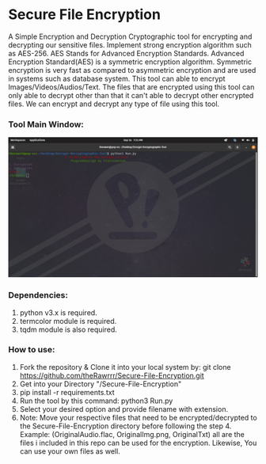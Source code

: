 # Secure File Encryption

A Simple Encryption and Decryption Cryptographic tool for encrypting and decrypting our sensitive files. 
Implement strong encryption algorithm such as AES-256. AES Stands for Advanced Encryption Standards. Advanced Encryption Standard(AES) is a symmetric encryption algorithm. Symmetric encryption is very fast as compared to asymmetric encryption and are used in systems such as database system.
This tool can able to encrypt Images/Videos/Audios/Text.
The files that are encrypted using this tool can only able to decrypt other than that it can't able to decrypt other encrypted files.
We can encrypt and decrypt any type of file using this tool.

### Tool Main Window:

![](Mainwindow.png)

### Dependencies:

1. python v3.x is required.
2. termcolor module is required.
3. tqdm module is also required.

### How to use:
1. Fork the repository & Clone it into your local system by: git clone https://github.com/theRawrrr/Secure-File-Encryption.git
2. Get into your Directory "/Secure-File-Encryption"
3. pip install -r requirements.txt
4. Run the tool by this command: python3 Run.py
5. Select your desired option and provide filename with extension.
6. Note: Move your respective files that need to be encrypted/decrypted to the Secure-File-Encryption directory before following the step 4. Example: (OriginalAudio.flac, OriginalImg.png, OriginalTxt) all are the files i included in this repo can be used for the encryption. Likewise, You can use your own files as well.



